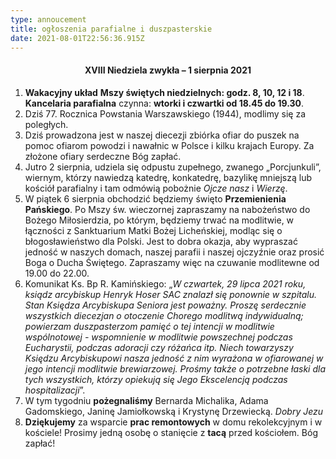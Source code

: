 ```yaml
---
type: annoucement
title: ogłoszenia parafialne i duszpasterskie
date: 2021-08-01T22:56:36.915Z
---
```

<!--StartFragment-->

<h4 style="text-align:center;">XVIII Niedziela zwykła – 1 sierpnia 2021</h4>

1. **Wakacyjny układ** **Mszy świętych niedzielnych: godz. 8, 10, 12 i 18**.\
   **Kancelaria parafialna** czynna: **wtorki i czwartki od 18.45 do 19.30**.
2. Dziś 77. Rocznica Powstania Warszawskiego (1944), modlimy się za poległych.
3. Dziś prowadzona jest w naszej diecezji zbiórka ofiar do puszek na pomoc ofiarom powodzi i nawałnic w Polsce i kilku krajach Europy. Za złożone ofiary serdeczne Bóg zapłać.
4. Jutro 2 sierpnia, udziela się odpustu zupełnego, zwanego „Porcjunkuli”, wiernym, którzy nawiedzą katedrę, konkatedrę, bazylikę mniejszą lub kościół parafialny i tam odmówią pobożnie *Ojcze nasz* i *Wierzę*.
5. W piątek 6 sierpnia obchodzić będziemy święto **Przemienienia Pańskiego**. Po Mszy św. wieczornej zapraszamy na nabożeństwo do Bożego Miłosierdzia, po którym, będziemy trwać na modlitwie, w łączności z Sanktuarium Matki Bożej Licheńskiej, modląc się o błogosławieństwo dla Polski. Jest to dobra okazja, aby wypraszać jedność w naszych domach, naszej parafii i naszej ojczyźnie oraz prosić Boga o Ducha Świętego. Zapraszamy więc na czuwanie modlitewne od 19.00 do 22.00.
6. Komunikat Ks. Bp R. Kamińskiego: „*W czwartek, 29 lipca 2021 roku, ksiądz arcybiskup Henryk Hoser SAC znalazł się ponownie w szpitalu. Stan Księdza Arcybiskupa Seniora jest poważny. Proszę serdecznie wszystkich diecezjan o otoczenie Chorego modlitwą indywidualną; powierzam duszpasterzom pamięć o tej intencji w modlitwie wspólnotowej - wspomnienie w modlitwie powszechnej podczas Eucharystii, podczas adoracji czy różańca itp. Niech towarzyszy Księdzu Arcybiskupowi nasza jedność z nim wyrażona w ofiarowanej w jego intencji modlitwie brewiarzowej. Prośmy także o potrzebne łaski dla tych wszystkich, którzy opiekują się Jego Ekscelencją podczas hospitalizacji*”.
7. W tym tygodniu **pożegnaliśmy** Bernarda Michalika, Adama Gadomskiego, Janinę Jamiołkowską i Krystynę Drzewiecką. *Dobry Jezu*
8. **Dziękujemy** za wsparcie **prac remontowych** w domu rekolekcyjnym i w kościele! Prosimy jedną osobę o stanięcie z **tacą** przed kościołem. Bóg zapłać!

<!--EndFragment-->